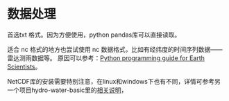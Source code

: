 # 数据处理

首选txt 格式。因为方便使用，python pandas库可以直接读取。

适合 nc 格式的地方也尝试使用 nc 数据格式，比如有经纬度的时间序列数据——雷达测雨数据等。
原因可以参考：[Python programming guide for Earth Scientists](http://python.hydrology-amsterdam.nl/manuals/hydro_python_manual.pdf)。

NetCDF库的安装需要特别注意，在linux和windows下也有不同，详情可参考另一个项目hydro-water-basic里的[相关说明](https://github.com/OuyangWenyu/hydro-water-basic/tree/master/netcdf-rw-example)，
